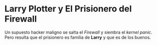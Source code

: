 # Larry Plotter y El Prisionero del Firewall

Un supuesto hacker maligno se salta el *Firewall* y siembra
el *kernel panic*.
Pero resulta que el prisionero es familia de **Larry** y que
es de los buenos.
